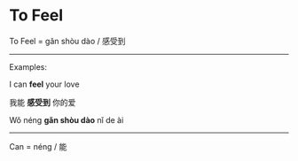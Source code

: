 # To Feel

To Feel = gǎn shòu dào / 感受到

---

Examples:

I can **feel** your love

我能 **感受到** 你的爱

Wǒ néng **gǎn shòu dào** nǐ de ài

---

Can = néng / 能


